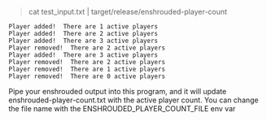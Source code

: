 
> cat test_input.txt | target/release/enshrouded-player-count
```
Player added!  There are 1 active players
Player added!  There are 2 active players
Player added!  There are 3 active players
Player removed!  There are 2 active players
Player added!  There are 3 active players
Player removed!  There are 2 active players
Player removed!  There are 1 active players
Player removed!  There are 0 active players
``` 

Pipe your enshrouded output into this program, and it will update enshrouded-player-count.txt 
with the active player count.  You can change the file name with the ENSHROUDED_PLAYER_COUNT_FILE env var 